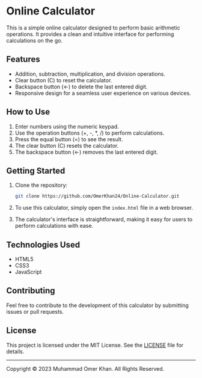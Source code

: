 # Online Calculator

This is a simple online calculator designed to perform basic arithmetic operations. It provides a clean and intuitive interface for performing calculations on the go.

## Features

- Addition, subtraction, multiplication, and division operations.
- Clear button (C) to reset the calculator.
- Backspace button (&larr;) to delete the last entered digit.
- Responsive design for a seamless user experience on various devices.

## How to Use

1. Enter numbers using the numeric keypad.
2. Use the operation buttons (+, -, *, /) to perform calculations.
3. Press the equal button (=) to see the result.
4. The clear button (C) resets the calculator.
5. The backspace button (&larr;) removes the last entered digit.

## Getting Started

1. Clone the repository:

   ```bash
   git clone https://github.com/OmerKhan24/Online-Calculator.git
2. To use this calculator, simply open the `index.html` file in a web browser.
3. The calculator's interface is straightforward, making it easy for users to perform calculations with ease.

## Technologies Used

- HTML5
- CSS3
- JavaScript

## Contributing

Feel free to contribute to the development of this calculator by submitting issues or pull requests.

## License

This project is licensed under the MIT License. See the [LICENSE](https://github.com/OmerKhan24/Online-Calculator/blob/main/LICENSE) file for details.

---

Copyright © 2023 Muhammad Omer Khan. All Rights Reserved.


